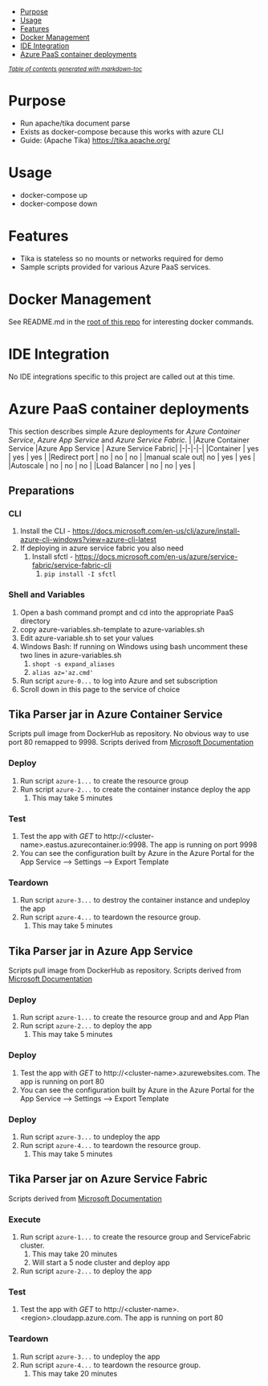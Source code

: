 - [Purpose](#purpose)
- [Usage](#usage)
- [Features](#features)
- [Docker Management](#docker-management)
- [IDE Integration](#ide-integration)
- [Azure PaaS container deployments](#azure)

<small><i><a href='http://ecotrust-canada.github.io/markdown-toc/'>Table of contents generated with markdown-toc</a></i></small>

# Purpose
* Run apache/tika document parse
* Exists as docker-compose because this works with azure CLI
* Guide: (Apache Tika) https://tika.apache.org/

# Usage
* docker-compose up
* docker-compose down

# Features
* Tika is stateless so no mounts or networks required for demo
* Sample scripts provided for various Azure PaaS services.

# Docker Management
See README.md in the [root of this repo](../README.md) for interesting docker commands.

# IDE Integration
No IDE integrations specific to this project are called out at this time.


# Azure PaaS container deployments
This section describes simple Azure deployments for _Azure Container Service_, _Azure App Service_ and _Azure Service Fabric_.
|                |Azure Container Service |Azure App Service | Azure Service Fabric|
|-|-|-|-|
|Container       | yes | yes | yes |
|Redirect port   | no  | no  | no  |
|manual scale out| no  | yes | yes |
|Autoscale       | no  | no  | no  |
|Load Balancer   | no  | no  | yes |

## Preparations
### CLI
1. Install the CLI - https://docs.microsoft.com/en-us/cli/azure/install-azure-cli-windows?view=azure-cli-latest
1. If deploying in azure service fabric you also need
    1. Install sfctl - https://docs.microsoft.com/en-us/azure/service-fabric/service-fabric-cli
        1. `pip install -I sfctl`
### Shell and Variables
1. Open a bash command prompt and cd into the appropriate PaaS directory
1. copy azure-variables.sh-template to azure-variables.sh
1. Edit azure-variable.sh to set your values
1. Windows Bash: If running on Windows using bash uncomment these two lines in azure-variables.sh
    1. `shopt -s expand_aliases`
    1. `alias az='az.cmd'`
1. Run script `azure-0...` to log into Azure and set subscription
1. Scroll down in this page to the service of choice

## Tika Parser jar in Azure Container Service
Scripts pull image from DockerHub as repository.
No obvious way to use port 80 remapped to 9998.
Scripts derived from [Microsoft Documentation](https://docs.microsoft.com/en-us/azure/container-instances/container-instances-quickstart)
### Deploy
1. Run script `azure-1...` to create the resource group
1. Run script `azure-2...` to create the container instance deploy the app
    1. This may take 5 minutes
### Test
1. Test the app  with *GET* to http://\<cluster-name>.eastus.azurecontainer.io:9998.  The app is running on port 9998
1. You can see the configuration built by Azure in the Azure Portal for the App Service --> Settings --> Export Template
### Teardown
1. Run script `azure-3...` to destroy the container instance and undeploy the app
1. Run script `azure-4...` to teardown the resource group.  
    1. This may take 5 minutes

## Tika Parser jar in Azure App Service
Scripts pull image from DockerHub as repository.
Scripts derived from [Microsoft Documentation](https://docs.microsoft.com/en-us/azure/app-service/containers/quickstart-docker)
### Deploy
1. Run script `azure-1...` to create the resource group and and App Plan
1. Run script `azure-2...` to deploy the app
    1. This may take 5 minutes
### Deploy
1. Test the app  with *GET* to http://\<cluster-name>.azurewebsites.com.  The app is running on port 80
1. You can see the configuration built by Azure in the Azure Portal for the App Service --> Settings --> Export Template
### Deploy
1. Run script `azure-3...` to undeploy the app
1. Run script `azure-4...` to teardown the resource group.  
    1. This may take 5 minutes

## Tika Parser jar on Azure Service Fabric
Scripts derived from [Microsoft Documentation](https://docs.microsoft.com/en-us/azure/service-fabric/service-fabric-quickstart-containers-linux)
### Execute
1. Run script `azure-1...` to create the resource group and ServiceFabric cluster. 
    1. This may take 20 minutes
    1. Will start a 5 node cluster and deploy app
1. Run script `azure-2...` to deploy the app
### Test
1. Test the app  with *GET* to http://\<cluster-name>.\<region>.cloudapp.azure.com.  The app is running on port 80
### Teardown
1. Run script `azure-3...` to undeploy the app
1. Run script `azure-4...` to teardown the resource group.  
    1. This may take 20 minutes


